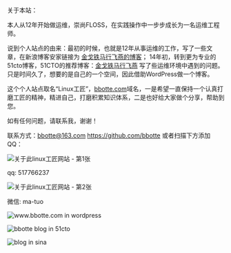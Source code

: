 关于本站：

本人从12年开始做运维，崇尚FLOSS，在实践操作中一步步成长为一名运维工程师。

说到个人站点的由来：最初的时候，也就是12年从事运维的工作，写了一些文章，在新浪博客安家链接为 [金戈铁马行飞燕的博客](http://blog.sina.com.cn/bbotte)； 14年初，转到更为专业的51cto博客，51CTO的推荐博客：[金戈铁马行飞燕](http://bbotte.blog.51cto.com/) 写了些运维环境中遇到的问题。只是时间久了，想要的是自己的一个空间，因此借助WordPress做一个博客。

这个个人站点取名“Linux工匠”，[bbotte.com](http://bbotte.com/)域名，一是希望一直保持一个认真打磨工匠的精神，精进自己，打磨积累知识体系，二是也好给大家做个分享，帮助到您。

如有任何问题，请联系我，谢谢！

联系方式：bbotte@163.com
<https://github.com/bbotte>
或者扫描下方添加QQ：

![关于此linux工匠网站 - 第1张](../images/2016/02/qrcode_1454333129795.jpg)

qq: 517766237

![关于此linux工匠网站 - 第2张](../images/2016/02/weixin.jpg)

微信:  ma-tuo



![www.bbotte.com in wordpress](../images/2019/10/wp_index.png)





![bbotte blog in 51cto](../images/2019/10/51cto_index.png)



![blog in sina](../images/2019/10/sina_index.png)